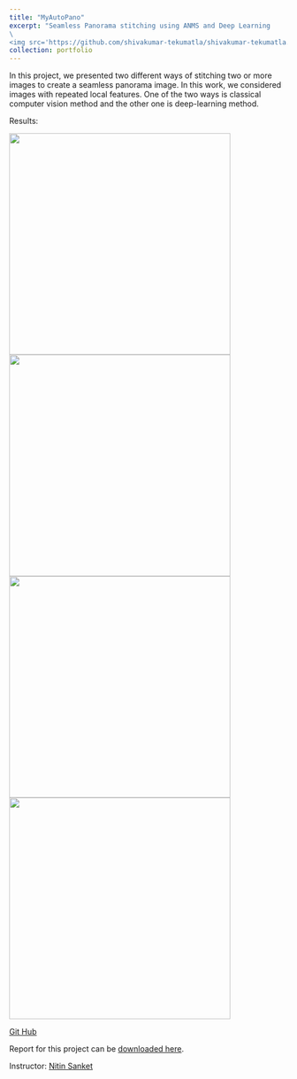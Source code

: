```yaml
---
title: "MyAutoPano"
excerpt: "Seamless Panorama stitching using ANMS and Deep Learning
\
<img src='https://github.com/shivakumar-tekumatla/shivakumar-tekumatla.github.io/blob/master/files/GIFs/pano1.png?raw=true' width =600  />"
collection: portfolio
---
```

In this project, we presented two different ways of stitching two or more images to create a seamless panorama image. In this work, we considered images with repeated local features. One of the two ways is classical computer vision method and the other one is deep-learning method.

Results:

<img src='https://github.com/shivakumar-tekumatla/shivakumar-tekumatla.github.io/blob/master/files/GIFs/pano2.png?raw=true' width =400  />

<img src='https://github.com/shivakumar-tekumatla/shivakumar-tekumatla.github.io/blob/master/files/GIFs/pano3.png?raw=true' width =400  />

<img src='https://github.com/shivakumar-tekumatla/shivakumar-tekumatla.github.io/blob/master/files/GIFs/pano4.png?raw=true' width =400  />

<img src='https://github.com/shivakumar-tekumatla/shivakumar-tekumatla.github.io/blob/master/files/GIFs/pano.png?raw=true' width =400  />

[Git Hub](https://github.com/Ajithjaas/RBE549_CV_Projects/tree/main/MyAutoPano)

Report for this project can be [downloaded here](https://github.com/shivakumar-tekumatla/shivakumar-tekumatla.github.io/blob/master/files/MyAutoPano.pdf). 

Instructor: [Nitin Sanket](https://nitinjsanket.github.io/)